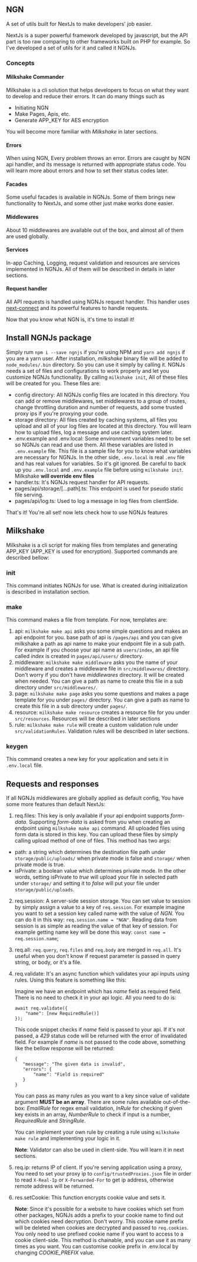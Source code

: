 ## NGN
A set of utils built for NextJs to make developers' job easier.

NextJs is a super powerful framework developed by javascript, but the API part
is too raw comparing to other frameworks built on PHP for example. So I've
developed a set of utils for it and called it NGNJs.

### Concepts
#### Milkshake Commander
Milkshake is a cli solution that helps developers to focus on what they
want to develop and reduce their errors. It can do many things such as

- Initiating NGN
- Make Pages, Apis, etc.
- Generate APP_KEY for AES encryption

You will become more familiar with *Milkshake* in later sections.

#### Errors
When using NGN, Every problem throws an error. Errors are caught by NGN api
handler, and its message is returned with appropriate status code. You will
learn more about errors and how to set their status codes later.

#### Facades
Some useful facades is available in NGNJs. Some of them brings new functionality
to NextJs, and some other just make works done easier.

#### Middlewares
About 10 middlewares are available out of the box, and almost all of them are
used globally.

#### Services
In-app Caching, Logging, request validation and resources are services
implemented in NGNJs. All of them will be described in details in later
sections.

#### Request handler
All API requests is handled using NGNJs request handler. This handler uses
[next-connect](https://github.com/hoangvvo/next-connect) and its powerful
features to handle requests.

Now that you know what NGN is, it's time to install it!

## Install NGNJs package
Simply rum `npm i --save ngnjs` if you're using NPM and `yarn add ngnjs` if you
are a yarn user. After installation, *milkshake* binary file will be added to
`node_modules/.bin` directory. So you can use it simply by calling it. NGNJs
needs a set of files and configurations to work properly and let you customize
NGNJs functionality. By calling `milkshake init`, All of these files will be
created for you. These files are:

- config directory: All NGNJs config files are located in this directory.
  You can add or remove middlewares, set middlewares to a group of routes,
  change throttling duration and number of requests, add some trusted proxy
  ips if you're proxying your code.
- storage directory: All files created by caching systems, all files you
  upload and all of your log files are located at this directory. You will
  learn how to upload files, log a message and use caching system later.
- .env.example and .env.local: Some environment variables need to be set
  so NGNJs can read and use them. All these variables are listed in
  `.env.example` file. This file is a sample file for you to know what
  variables are necessary for NGNJs. In the other side, `.env.local` is
  real `.env` file and has real values for variables. So it's git ignored.
  Be careful to back up you `.env.local` and `.env.example` file before using
  `milkshake init`. Milkshake **will override env files**
- handler.ts: It's NGNJs request handler for API requests.
- pages/api/storage/[...path].ts: This endpoint is used for pseudo static file
  serving.
- pages/api/log.ts: Used to log a message in log files from clientSide.

That's it! You're all set! now lets check how to use NGNJs features

## Milkshake

Milkshake is a cli script for making files from templates and generating APP_KEY
(APP_KEY is used for encryption). Supported commands are described bellow:

### init

This command initiates NGNJs for use. What is created during initialization is
described in installation section.

### make

This command makes a file from template. For now, templates are:

1. api: `milkshake make api` asks you some simple questions and makes an api
   endpoint for you. base path of api is `/pages/api` and you can give milkshake
   a path as api name to make your endpoint file in a sub path. For example if you
   choose your api name as `users/index`, an api file called *index* is created in
   `pages/api/users/` directory.
2. middleware: `milkshake make middleware` asks you the name of your middleware
   and creates a middleware file in `src/middlewares/` directory. Don't worry if you
   don't have *middlewares* directory. It will be created when needed. You can give
   a path as name to create this file in a sub directory under `src/middlewares/`.
3. page: `milkshake make page` asks you some questions and makes a page template
   for you under `pages/` directory. You can give a path as name to create this
   file in a sub directory under `pages/`.
4. resource: `milkshake make resource` creates a resource file for you under
   `src/resources`. Resources will be described in later sections
5. rule: `milkshake make rule` will create a custom validation rule under
   `src/validationRules`. Validation rules will be described in later sections.

### keygen

This command creates a new key for your application and sets it in `.env.local`
file.

## Requests and responses

If all NGNJs middlewares are globally applied as default config, You have some
more features than default NextJs:

1. req.files: This key is only available if your api endpoint supports
   *form-data*. Supporting *form-data* is asked from you when creating an endpoint
   using `milkshake make api` command. All uploaded files using form data is
   stored in this key. You can upload these files by simply calling upload
   method of one of files. This method has two args:

  - path: a string which determines the destination file path under
    `storage/public/uploads/` when private mode is false and `storage/` when private
    mode is true.
  - isPrivate: a boolean value which determines private mode. In the other words,
    setting isPrivate to *true* will upload your file in selected path under
    `storage/` and setting it to *false* will put your file under
    `storage/public/uploads`.

2. req.session: A server-side session storage. You can set value to session by
   simply assign a value to a key of `req.session`. For example imagine you want
   to set a session key called name with the value of *NGN*. You can do it in
   this way: `req.session.name = "NGN"`. Reading data from session is as simple
   as reading the value of that key of session. For example getting name key
   will be done this way: `const name = req.session.name`;

3. req.all: `req.query`, `req.files` and `req.body` are merged in `req.all`.
   It's useful when you don't know if request parameter is passed in query
   string, or body, or it's a file.

4. req.validate: It's an async function which validates your api inputs
   using rules. Using this feature is something like this:

   Imagine we have an endpoint which has *name* field as required field.
   There is no need to check it in your api logic. All you need to do is:

    ```
    await req.validate({
    	"name": [new RequiredRule()]
    });
    ```

   This code snippet checks if *name* field is passed to your api. If it's
   not passed, a *429* status code will be returned with the error of invalidated
   field. For example if *name* is not passed to the code above, something
   like the bellow response will be returned:

    ```
   {
       "message": "The given data is invalid",
       "errors": {
           "name": "Field is required"
       }
   }
    ```
   You can pass as many rules as you want to a key since value of validate
   argument **MUST be an array**. There are some rules available
   out-of-the-box: *EmailRule* for regex email validation, *InRule* for
   checking if given key exists in an array, *NumberRule* to check if
   input is a number, *RequiredRule* and *StringRule*.

   You can implement your own rule by creating a rule using
   `milkshake make rule` and implementing your logic in it.

   **Note**: Validator can also be used in client-side. You will learn it
   in next sections.

5. req.ip: returns IP of client. If you're serving application using a proxy,
   You need to set your proxy ip to `config/trustedProxies.json` file in order
   to read `X-Real-Ip` or `X-Forwarded-For` to get ip address, otherwise
   remote address will be returned.

6. res.setCookie: This function encrypts cookie value and sets it.

   **Note**: Since it's possible for a website to have cookies which
   set from other packages, NGNJs adds a prefix to your cookie name to
   find out which cookies need decryption. Don't worry. This cookie name
   prefix will be deleted when cookies are decrypted and passed to
   `req.cookies`. You only need to use prefixed cookie name if you want to
   access to a cookie client-side. This method is chainable, and you can use
   it as many times as you want. You can customise cookie prefix in .env.local
   by changing *COOKIE_PREFIX* value.